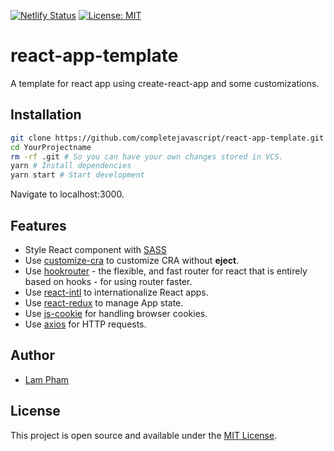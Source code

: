 [![Netlify Status](https://api.netlify.com/api/v1/badges/5112a3f0-b4a2-4b70-bede-eaa87436de85/deploy-status)](https://app.netlify.com/sites/react-app-template/deploys) [![License: MIT](https://img.shields.io/badge/License-MIT-blue.svg)](https://opensource.org/licenses/MIT)

# react-app-template

A template for react app using create-react-app and some customizations.

## Installation

```bash
git clone https://github.com/completejavascript/react-app-template.git YourProjectName # Clone the project
cd YourProjectname
rm -rf .git # So you can have your own changes stored in VCS.
yarn # Install dependencies
yarn start # Start development
```

Navigate to localhost:3000.

## Features

- Style React component with [SASS](https://sass-lang.com/)
- Use [customize-cra](https://github.com/arackaf/customize-cra) to customize CRA without **eject**.
- Use [hookrouter](https://github.com/Paratron/hookrouter) - the flexible, and fast router for react that is entirely based on hooks - for using router faster.
- Use [react-intl](https://github.com/formatjs/react-intl) to internationalize React apps.
- Use [react-redux](https://react-redux.js.org/) to manage App state.
- Use [js-cookie](https://github.com/js-cookie/js-cookie) for handling browser cookies.
- Use [axios](https://github.com/axios/axios) for HTTP requests.

## Author

- [Lam Pham](http://about.phamvanlam.com)

## License

This project is open source and available under the [MIT License](https://github.com/completejavascript/react-app-template/blob/master/LICENSE).
